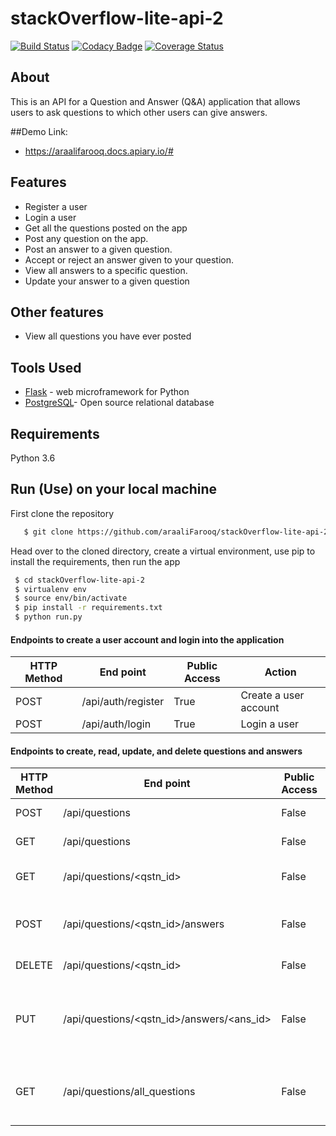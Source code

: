 # stackOverflow-lite-api-2

[![Build Status](https://travis-ci.org/araaliFarooq/stackOverflow-lite-api-2.svg?branch=challenge_3)](https://travis-ci.org/araaliFarooq/stackOverflow-lite-api-2)
[![Codacy Badge](https://api.codacy.com/project/badge/Grade/8be53303a1be4577a6f1a2ea1aa62f6b)](https://www.codacy.com/app/araaliFarooq/stackOverflow-lite-api-2?utm_source=github.com&amp;utm_medium=referral&amp;utm_content=araaliFarooq/stackOverflow-lite-api-2&amp;utm_campaign=Badge_Grade)
[![Coverage Status](https://coveralls.io/repos/github/araaliFarooq/stackOverflow-lite-api-2/badge.svg?branch=challenge_3)](https://coveralls.io/github/araaliFarooq/stackOverflow-lite-api-2?branch=challenge_3)


## About
This is an API for a Question and Answer (Q&A) application that allows users to ask questions to which other users can give answers.

##Demo Link:
- https://araalifarooq.docs.apiary.io/#

## Features
- Register a user
- Login a user
- Get all the questions posted on the app
- Post any question on the app.
- Post an answer to a given question.
- Accept or reject an answer given to your question.
- View all answers to a specific question.
- Update your answer to a given question

## Other features
- View all questions you have ever posted

## Tools Used
- [Flask](http://flask.pocoo.org/) - web microframework for Python
- [PostgreSQL](https://www.postgresql.org/)- Open source relational database

## Requirements
Python 3.6
 
## Run (Use) on your local machine
First clone the repository
```sh
   $ git clone https://github.com/araaliFarooq/stackOverflow-lite-api-2
   ```
   Head over to the cloned directory, create a virtual environment, use pip to install the requirements, then run the app
   ```sh
    $ cd stackOverflow-lite-api-2
    $ virtualenv env
    $ source env/bin/activate
    $ pip install -r requirements.txt
    $ python run.py
```
#### Endpoints to create a user account and login into the application
HTTP Method|End point | Public Access|Action
-----------|----------|--------------|------
POST | /api/auth/register | True | Create a user account
POST | /api/auth/login | True | Login a user

#### Endpoints to create, read, update, and delete questions and answers
HTTP Method|End point | Public Access|Action
-----------|----------|--------------|------
POST | /api/questions | False | Post a Question
GET | /api/questions | False | Fetch all Questions
GET | /api/questions/<qstn_id> | False | Fetch a single question
POST | /api/questions/<qstn_id>/answers | False | Post an answer to a question
DELETE | /api/questions/<qstn_id> | False | Delete a question
PUT | /api/questions/<qstn_id>/answers/<ans_id>| False | Accept an answer or Update an answer
GET | /api/questions/all_questions | False | Fetch all Questions you have ever posted



